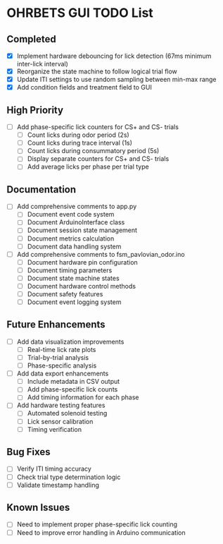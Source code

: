 # OHRBETS GUI TODO List

## Completed
- [x] Implement hardware debouncing for lick detection (67ms minimum inter-lick interval)
- [x] Reorganize the state machine to follow logical trial flow
- [x] Update ITI settings to use random sampling between min-max range
- [x] Add condition fields and treatment field to GUI

## High Priority
- [ ] Add phase-specific lick counters for CS+ and CS- trials
  - [ ] Count licks during odor period (2s)
  - [ ] Count licks during trace interval (1s)
  - [ ] Count licks during consummatory period (5s)
  - [ ] Display separate counters for CS+ and CS- trials
  - [ ] Add average licks per phase per trial type

## Documentation
- [ ] Add comprehensive comments to app.py
  - [ ] Document event code system
  - [ ] Document ArduinoInterface class
  - [ ] Document session state management
  - [ ] Document metrics calculation
  - [ ] Document data handling system

- [ ] Add comprehensive comments to fsm_pavlovian_odor.ino
  - [ ] Document hardware pin configuration
  - [ ] Document timing parameters
  - [ ] Document state machine states
  - [ ] Document hardware control methods
  - [ ] Document safety features
  - [ ] Document event logging system

## Future Enhancements
- [ ] Add data visualization improvements
  - [ ] Real-time lick rate plots
  - [ ] Trial-by-trial analysis
  - [ ] Phase-specific analysis

- [ ] Add data export enhancements
  - [ ] Include metadata in CSV output
  - [ ] Add phase-specific lick counts
  - [ ] Add timing information for each phase

- [ ] Add hardware testing features
  - [ ] Automated solenoid testing
  - [ ] Lick sensor calibration
  - [ ] Timing verification

## Bug Fixes
- [ ] Verify ITI timing accuracy
- [ ] Check trial type determination logic
- [ ] Validate timestamp handling

## Known Issues
- [ ] Need to implement proper phase-specific lick counting
- [ ] Need to improve error handling in Arduino communication 
